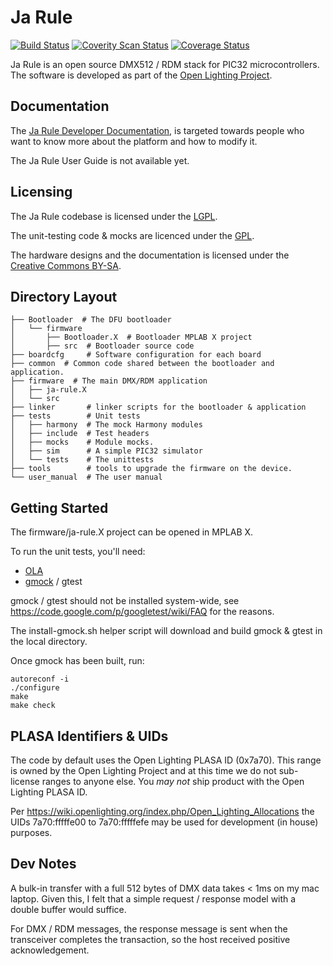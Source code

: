 # Ja Rule
[![Build Status](https://travis-ci.org/OpenLightingProject/ja-rule.svg?branch=master)](https://travis-ci.org/OpenLightingProject/ja-rule) [![Coverity Scan Status](https://scan.coverity.com/projects/3938/badge.svg)](https://scan.coverity.com/projects/3938) [![Coverage Status](https://coveralls.io/repos/OpenLightingProject/ja-rule/badge.png?branch=master)](https://coveralls.io/r/OpenLightingProject/ja-rule?branch=master)

Ja Rule is an open source DMX512 / RDM stack for PIC32 microcontrollers. The
software is developed as part of the
[Open Lighting Project](https://www.openlighting.org/).

## Documentation

The [Ja Rule Developer
Documentation](https://docs.openlighting.org/ja-rule/doc/latest/), is targeted
towards people who want to know more about the platform and how to modify it.

The Ja Rule User Guide is not available yet.

## Licensing

The Ja Rule codebase is licensed under the
[LGPL](http://www.gnu.org/licenses/lgpl.html).

The unit-testing code & mocks are licenced under the
[GPL](http://www.gnu.org/licenses/gpl.html).

The hardware designs and the documentation is licensed under the
[Creative Commons BY-SA](https://creativecommons.org/licenses/by-sa/3.0/us/).

## Directory Layout

```
├── Bootloader  # The DFU bootloader
│   └── firmware
│       ├── Bootloader.X  # Bootloader MPLAB X project
│       ├── src  # Bootloader source code
├── boardcfg     # Software configuration for each board
├── common  # Common code shared between the bootloader and application.
├── firmware  # The main DMX/RDM application
│   ├── ja-rule.X
│   └── src
├── linker       # linker scripts for the bootloader & application
├── tests        # Unit tests
│   ├── harmony  # The mock Harmony modules
│   ├── include  # Test headers
│   ├── mocks    # Module mocks.
│   ├── sim      # A simple PIC32 simulator
│   └── tests    # The unittests
├── tools        # tools to upgrade the firmware on the device.
└── user_manual  # The user manual
```

## Getting Started

The firmware/ja-rule.X project can be opened in MPLAB X.

To run the unit tests, you'll need:
 - [OLA](https://www.openlighting.org/ola/getting-started/)
 - [gmock](https://code.google.com/p/googlemock/) / gtest

gmock / gtest should not be installed system-wide, see
https://code.google.com/p/googletest/wiki/FAQ for the reasons.

The install-gmock.sh helper script will download and build gmock & gtest in the
local directory.

Once gmock has been built, run:

```
autoreconf -i
./configure
make
make check
```

## PLASA Identifiers & UIDs

The code by default uses the Open Lighting PLASA ID (0x7a70). This range is
owned by the Open Lighting Project and at this time we do not sub-license
ranges to anyone else. You *may not* ship product with the Open Lighting
PLASA ID.

Per https://wiki.openlighting.org/index.php/Open_Lighting_Allocations the
UIDs 7a70:fffffe00 to 7a70:fffffefe may be used for development (in house)
purposes.

## Dev Notes

A bulk-in transfer with a full 512 bytes of DMX data takes < 1ms on my mac
laptop. Given this, I felt that a simple request / response model with a double
buffer would suffice.

For DMX / RDM messages, the response message is sent when the transceiver
completes the transaction, so the host received positive acknowledgement.

